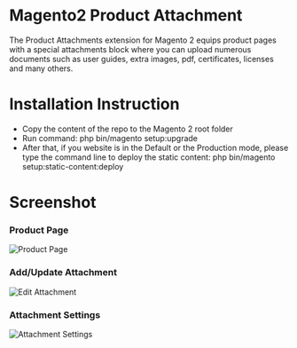 # Magento2 Product Attachment

The Product Attachments extension for Magento 2 equips product pages with a special attachments block where you can upload numerous documents such as user guides, extra images, pdf, certificates, licenses and many others.

# Installation Instruction

- Copy the content of the repo to the Magento 2 root folder
- Run command: php bin/magento setup:upgrade
- After that, if you website is in the Default or the Production mode, please type the command line to deploy the static content: php bin/magento setup:static-content:deploy

# Screenshot

<h3>Product Page</h3>
<img src="https://image.ibb.co/c4uF5k/Karissa_V_Neck_Tee.png" alt="Product Page" border="0">

<h3>Add/Update Attachment</h3>
<img src="http://image.ibb.co/m6sPY5/edit_attachment.png" alt="Edit Attachment" border="0" />

<h3>Attachment Settings</h3>
<img src="http://image.ibb.co/gRnrD5/attachment_settings.png" alt="Attachment Settings" border="0" />

